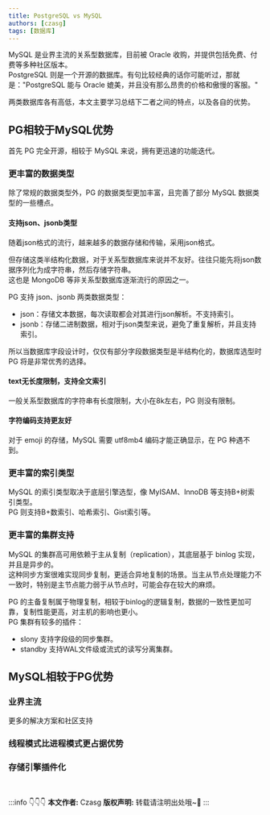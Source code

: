 ```yaml
---
title: PostgreSQL vs MySQL
authors: [czasg]
tags: [数据库]
---
```


MySQL 是业界主流的关系型数据库，目前被 Oracle 收购，并提供包括免费、付费等多种社区版本。    
PostgreSQL 则是一个开源的数据库。有句比较经典的话你可能听过，那就是："PostgreSQL 能与 Oracle 媲美，并且没有那么昂贵的价格和傲慢的客服。"    

两类数据库各有高低，本文主要学习总结下二者之间的特点，以及各自的优势。

<!--truncate-->

## PG相较于MySQL优势
首先 PG 完全开源，相较于 MySQL 来说，拥有更迅速的功能迭代。

### 更丰富的数据类型
除了常规的数据类型外，PG 的数据类型更加丰富，且完善了部分 MySQL 数据类型的一些槽点。

#### 支持json、jsonb类型
随着json格式的流行，越来越多的数据存储和传输，采用json格式。     

但存储这类半结构化数据，对于关系型数据库来说并不友好。往往只能先将json数据序列化为成字符串，然后存储字符串。   
这也是 MongoDB 等非关系型数据库逐渐流行的原因之一。       

PG 支持 json、jsonb 两类数据类型：   
* json：存储文本数据，每次读取都会对其进行json解析。不支持索引。  
* jsonb：存储二进制数据，相对于json类型来说，避免了重复解析，并且支持索引。  

所以当数据库字段设计时，仅仅有部分字段数据类型是半结构化的，数据库选型时 PG 将是非常优秀的选择。

#### text无长度限制，支持全文索引
一般关系型数据库的字符串有长度限制，大小在8k左右，PG 则没有限制。

#### 字符编码支持更友好
对于 emoji 的存储，MySQL 需要 utf8mb4 编码才能正确显示，在 PG 种遇不到。

### 更丰富的索引类型
MySQL 的索引类型取决于底层引擎选型，像 MyISAM、InnoDB 等支持B+树索引类型。       
PG 则支持B+数索引、哈希索引、Gist索引等。

### 更丰富的集群支持
MySQL 的集群高可用依赖于主从复制（replication），其底层基于 binlog 实现，并且是异步的。   
这种同步方案很难实现同步复制，更适合异地复制的场景。当主从节点处理能力不一致时，特别是主节点能力弱于从节点时，可能会存在较大的麻烦。

PG 的主备复制属于物理复制，相较于binlog的逻辑复制，数据的一致性更加可靠，复制性能更高，对主机的影响也更小。    
PG 集群有较多的插件：   
* slony 支持字段级的同步集群。  
* standby 支持WAL文件级或流式的读写分离集群。     


## MySQL相较于PG优势

### 业界主流
更多的解决方案和社区支持

### 线程模式比进程模式更占据优势

### 存储引擎插件化

<!--
SELECT virus_name, minor_type, rules#>>'{0,rule,0}' as c FROM "public"."avl_models" WHERE "expire" = 'f' AND "major_type" = 'gen'

https://www.herodotus.cn/knowledge/postgresql/
https://www.modb.pro/db/51063
http://postgres.cn/docs/12/datatype-json.html
-->

<br/>

:::info 👇👇👇
**本文作者:** Czasg
**版权声明:** 转载请注明出处哦~👮‍
:::
